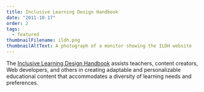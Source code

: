 ```yaml
---
title: Inclusive Learning Design Handbook
date: "2011-10-17"
order: 2
tags:
  - featured
thumbnailFilename: ildh.png
thumbnailAltText: A photograph of a monitor showing the ILDH website
---
```

The [Inclusive Learning Design Handbook](https://handbook.floeproject.org/) assists teachers, content creators, Web
developers, and others in creating adaptable and personalizable educational content that accommodates a diversity of
learning needs and preferences.

